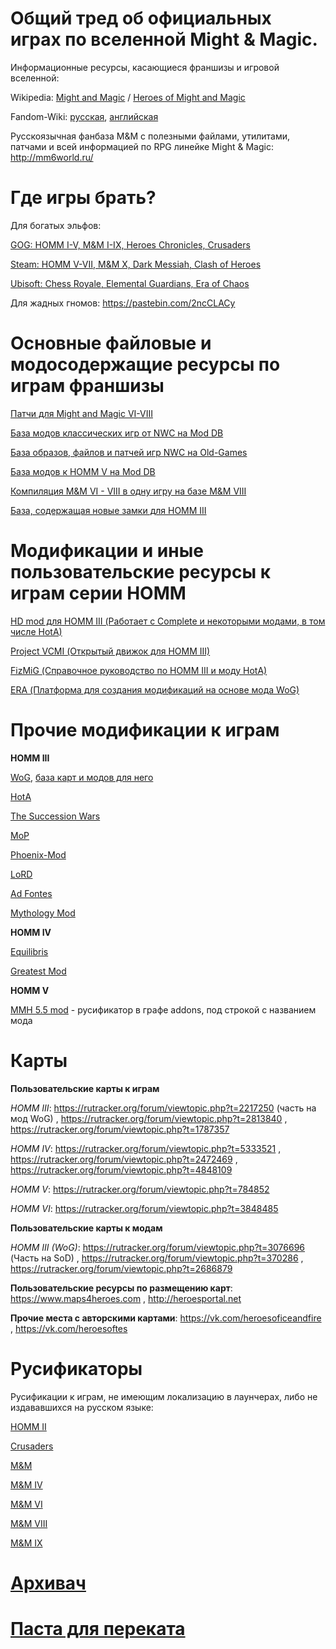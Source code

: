 # Общий тред об официальных играх по вселенной Might & Magic.

Информационные ресурсы, касающиеся франшизы и игровой вселенной:

Wikipedia: [Might and Magic](https://ru.wikipedia.org/wiki/Might_and_Magic) / [Heroes of Might and Magic](https://ru.wikipedia.org/wiki/Heroes_of_Might_and_Magic)

Fandom-Wiki: [русская](https://mightandmagic.fandom.com/ru/), [английская](https://mightandmagic.fandom.com/wiki/Main_Page)

Русскоязычная фанбаза M&M с полезными файлами, утилитами, патчами и всей информацией по RPG линейке Might & Magic: http://mm6world.ru/

# Где игры брать?

Для богатых эльфов:

[GOG: HOMM I-V, M&M I-IX, Heroes Chronicles, Crusaders](https://www.gog.com/games?page=1&sort=release_asc&search=might%20magic)

[Steam: HOMM V-VII, M&M X, Dark Messiah, Clash of Heroes](https://store.steampowered.com/publisher/ubisoft/list/35887/)

[Ubisoft: Chess Royale, Elemental Guardians, Era of Chaos](https://www.ubisoft.com/en-us/search?q=might%20magic)

Для жадных гномов: https://pastebin.com/2ncCLACy

# Основные файловые и модосодержащие ресурсы по играм франшизы

[Патчи для Might and Magic VI-VIII](https://grayface.github.io/mm/)

[База модов классических игр от NWC на Mod DB](https://www.moddb.com/company/new-world-computing)

[База образов, файлов и патчей игр NWC на Old-Games](https://www.old-games.ru/catalog/?gamename=might+magic)

[База модов к HOMM V на Mod DB](https://www.moddb.com/games/heroes-of-might-and-magic-5)

[Компиляция M&M VI - VIII в одну игру на базе M&M VIII](https://www.celestialheavens.com/forum/10/16657)

[База, содержащая новые замки для HOMM III](http://heroes3towns.com/)

# Модификации и иные пользовательские ресурсы к играм серии HOMM

[HD mod для HOMM III (Работает с Complete и некоторыми модами, в том числе HotA)](https://vk.com/homm3hd)

[Project VCMI (Открытый движок для HOMM III)](https://vk.com/vcmiofficial)

[FizMiG (Справочное руководство по HOMM III и моду HotA)](https://vk.com/fizmig)

[ERA (Платформа для создания модификаций на основе мода WoG)](https://vk.com/wog_era)

# Прочие модификации к играм

**HOMM III**

[WoG](https://vk.com/hommwog), [база карт и модов для него](http://heroes3wog.net/)

[HotA](https://vk.com/h3hota)

[The Succession Wars](https://vk.com/thesuccessionwarsmod)

[MoP](https://vk.com/club118013293)

[Phoenix-Mod](https://vk.com/phoenix_mod)

[LoRD](https://vk.com/id191632702?w=wall191632702_295%2Fall)

[Ad Fontes](https://sites.google.com/site/heroes3adfontes/ru)

[Mythology Mod](http://www.integraljatek.hu/?p=370)

**HOMM IV**

[Equilibris](https://vk.com/heroes4)

[Greatest Mod](https://www.moddb.com/mods/greatest-mod)

**HOMM V**

[MMH 5.5 mod](https://www.moddb.com/mods/might-magic-heroes-55) - русификатор в графе addons, под строкой с названием мода

# Карты

**Пользовательские карты к играм**

*HOMM III*: https://rutracker.org/forum/viewtopic.php?t=2217250 (часть на мод WoG) , https://rutracker.org/forum/viewtopic.php?t=2813840 , https://rutracker.org/forum/viewtopic.php?t=1787357

*HOMM IV*: https://rutracker.org/forum/viewtopic.php?t=5333521 , https://rutracker.org/forum/viewtopic.php?t=2472469 , https://rutracker.org/forum/viewtopic.php?t=4848109

*HOMM V*: https://rutracker.org/forum/viewtopic.php?t=784852

*HOMM VI*: https://rutracker.org/forum/viewtopic.php?t=3848485

**Пользовательские карты к модам**

*HOMM III (WoG)*: https://rutracker.org/forum/viewtopic.php?t=3076696 (Часть на SoD) , https://rutracker.org/forum/viewtopic.php?t=370286 , https://rutracker.org/forum/viewtopic.php?t=2686879

**Пользовательские ресурсы по размещению карт**: https://www.maps4heroes.com , http://heroesportal.net

**Прочие места с авторскими картами**: https://vk.com/heroesoficeandfire , https://vk.com/heroesoftes

# Русификаторы

Русификации к играм, не имеющим локализацию в лаунчерах, либо не издававшихся на русском языке:

[HOMM II](https://www.zoneofgames.ru/games/heroes_of_might_and_magic_2_the_succession_wars/)

[Crusaders](https://www.zoneofgames.ru/games/crusaders_of_might_and_magic/)

[M&M](https://www.zoneofgames.ru/games/might_and_magic_book_one_secret_of_the_inner_sanctum/)

[M&M IV](https://www.zoneofgames.ru/games/might_magic_iv_clouds_of_xeen/)

[M&M VI](https://steamcommunity.com/sharedfiles/filedetails/?id=171661423)

[M&M VIII](https://www.zoneofgames.ru/games/might_and_magic_8_day_of_the_destroyer/)

[M&M IX](https://www.zoneofgames.ru/games/might_and_magic_9_writ_of_fate/)

# [Архивач](Архивач.md)


# [Паста для переката](Перекат.md)
